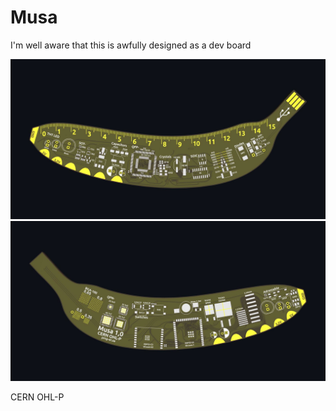 # Musa
I'm well aware that this is awfully designed as a dev board
 
![pinout](musa_f.jpg)
![pinout](musa_b.jpg)

CERN OHL-P